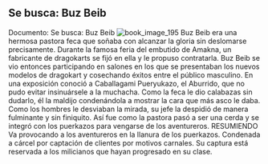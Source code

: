 ## Se busca: Buz Beib
Documento: Se busca: Buz Beib
![book_image_195](https://media.discordapp.net/attachments/1105643336989159555/1105647901973155952/195.jpg)
Buz Beib era una hermosa pastora feca que soñaba con alcanzar la gloria sin deslomarse precisamente. Durante la famosa feria del embutido de Amakna, un fabricante de dragokarts se fijó en ella y le propuso contratarla. Buz Beib se vio entonces participando en salones en los que se presentaban los nuevos modelos de dragokart y cosechando éxitos entre el público masculino.
En una exposición conoció a Caballagami Pueryukazo, el Aburrido, que no pudo evitar insinuársele a la muchacha. Como la feca le dio calabazas sin dudarlo, él la maldijo condenándola a mostrar la cara que más asco le daba. Como los hombres le desviaban la mirada, su jefe la despidió de manera fulminante y sin finiquito. Así fue como la pastora pasó a ser una cerda y se integró con los puerkazos para vengarse de los aventureros.
RESUMIENDO
Va provocando a los aventureros en la llanura de los puerkazos.
Condenada a cárcel por captación de clientes por motivos carnales.
Su captura está reservada a los milicianos que hayan progresado en su clase.

